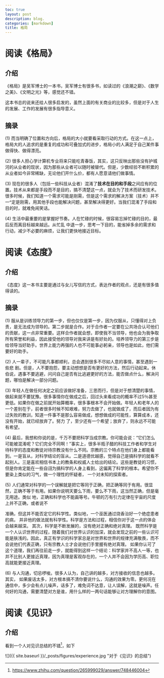 ```yaml
---
toc: true
layout: post
description: blog.
categories: [markdown]
title: 格局
---
```



# 阅读《格局》

## 介绍

《格局》是吴军博士的一本书，吴军博士有很多书，如读过的《浪潮之巅》、《数学之美》、《文明之光》等，感觉还不错。

这本书总的说来还给人很多启发的，虽然上面的有关商业的比较多，但是对于人生的发展、工作的发展有很多指导意义。

## 摘录

(1) 而当明确了位置和方向后，格局的大小就要看采取行动的方式。在这一点上，格局大的人追求的是重复的成功和可叠加式的进步，格局小的人满足于自己某件事做得快、做得漂亮。

(2) 很多人担心学计算机专业将来只能吃青春饭，其实，这只反映出那些没有护城河的从业者的现状，因为那些从业者可以随时被替代。但是，少数经验不断积累的从业者如今非常稀缺，无论他们开什么价，都有人愿意请他们做事情。

(3) 现在的很多人（包括一些科技从业者）混淆了**技术在目的和手段**之间应有的位置。技术从来都是手段而不是目的，搞不清楚这一点，就会为了技术而研发技术。很多时候，我们知道一个需求可能是刚需，但是这个需求的解决方案（技术）并不一^定是刚需，用其他手段也能解决问题，甚至解决得更好。当我们混淆了手段和目的时，就难免闹笑话。

(4) 生活中最重要的是掌握好节奏。人在忙碌的时候，很容易忘掉忙碌的目的，最后反而离目标越来越远。从忙乱
中退一步，思考一下目的，能省掉多余的需求和行动，减少不必要的麻烦，让我们更快地接近目标。

# 阅读《态度》
## 介绍
《态度》这一本书主要是通过与女儿写信的方式，表达作者的观点，还是有很多值得读的。

## 摘录

(1) 服从是训练领导力的第一步，但也仅仅是第一步，因为仅服从，只懂得对上负责，是无法成为领导的。第二步就是合作。对于合作者一定要在公共场合认可他们的贡献，这一点非常重要。这样合作者就会想，即使我不当领导，他也会为我争取所有荣誉和利益，因此接受他的领导对我来讲是有好处的。培养领导力的第三步是给领导当好助手。世界上能力再强的人也不可能事必躬亲，领导也是如此，他们需要好的助手。

(2) 人一辈子，不可能凡事都顺利，总会遇到很多不尽如人意的事情，甚至遇到一些悲 剧。但是，人不要抱怨，要主动想想是否有更好的方法，然后行动起来。休伯说，遇事不要逃避，问问自己是否有比逃避更好的方法，能否做点什么，解决问题，哪怕是解决一部分问题。

(3) 年轻人在做任何决定之前应该做好准备，三思而行，但是对于想清楚的事情，做起来就不要犹豫。很多事情你在做成之后，回过头来看成功的概率不过5％甚至更低。如果你在做之前就开始算概率，很多事根本不会开始做。年轻人和老年人的一个差别在于，前者很多时候不知艰难，努力去做了，也就做成了，而后者因为有过失败的教训，知道一件事不是那么容易做成，想想做成的可能性，算算成本，还没有开始，就已经放弃了。努力 了，至少还有一个希望；放弃了，则永远不可能有希望。

(4) 最后，我想和你说的是，千万不要把科学当成宗教。你可能会说：“它们怎么可能被混淆呢？它们完全不同啊！”事实上，很多半瓶子醋的科技工作者和学生对待科学的态度和教徒对待宗教没有什么不同。宗教的三个特点在他们身上都能看到。一是盲从，对科学结论的盲从。二是道德优越感，觉得自己是搞科学的就看不起别人。三是喜欢相信书本上的教条和权威人士给出的结论。这些是教徒的习惯，但是你肯定能在一些自诩为搞科学的人身上看到，这偏离了科学的根本。希望你不要染上类似的习气，做一个理性的怀疑者， 一个对未知的探索者。

(5) 人们通常对科学的一个误解就是把它等同于正确，把正确等同于有用。很显然，正确不等于有用。如果你说明天要么下雨，要么不下雨，这当然正确，但是毫无用途。类似 地，正确和科学也不能画等号。牛顿的万有引力定律在宇宙的尺度上并不正确，或者说不

准确，但这并不能否定它的科学性。类似地，一个巫医通过烧香治好一个绝症患者的病， 并非他的做法就有科学性。科学是方法和过程，相信你对于这一点的体会会越来越深。
其次，科学是不断发展的，没有绝对正确和绝对真理。
既然科学是一个人认识世界的过程，随着我们对世界认识的加深，就会发现之前的一些认识可能是肤浅的。因此，真正有学识的科学家总是对世界和世界的规律充满敬畏，而不会说他们代表正确，只有宗教人士才会说他们手里握有绝对真理。
如果你认可了这个道理，我们再往前走一步，就能得到这样一个结论：科学家并不高人一等，也并不比别人更接近真理，因为真理是客观存在的，一个人并不会因为学历高、职位高就能更接近真理。

(6) 与人沟通，切忌啰唆。很多人认为，自己讲的越多，对方接收的信息也越多。其实， 如果废话太多，对方根本搞不清你要说什么，沟通的效果为零。更何况在通信中，多少会有点儿噪声，话多了，难免词不达意，让人误解，这就是噪声。任何好的沟通，需要清楚对方是谁，用什么样的一两句话能够让对方理解你的意图。

# 阅读《见识》
## 介绍

看到一个人对见识总结的不错[^1]，如下

![]({{ site.baseurl }}/_posts/figures/experience.jpg "对于《见识》的总结")



[^1]: https://www.zhihu.com/question/265999029/answer/748446004